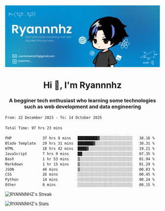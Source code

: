 ![Banner Tech](RYANNNHZ_20250628_124553_0000.png)

<h1 align="center">Hi 👋, I'm Ryannnhz</h1>
<h3 align="center">A begginer tech enthusiast who learning some technologies such as web development and data engineering</h3>


<!--START_SECTION:waka-->

```txt
From: 22 December 2023 - To: 14 October 2025

Total Time: 97 hrs 23 mins

PHP              37 hrs 9 mins   █████████▓░░░░░░░░░░░░░░░   38.16 %
Blade Template   29 hrs 31 mins  ███████▓░░░░░░░░░░░░░░░░░   30.31 %
HTML             18 hrs 42 mins  ████▓░░░░░░░░░░░░░░░░░░░░   19.21 %
JavaScript       7 hrs 9 mins    ██░░░░░░░░░░░░░░░░░░░░░░░   07.35 %
Bash             1 hr 53 mins    ▒░░░░░░░░░░░░░░░░░░░░░░░░   01.94 %
Markdown         1 hr 15 mins    ▒░░░░░░░░░░░░░░░░░░░░░░░░   01.29 %
JSON             48 mins         ▒░░░░░░░░░░░░░░░░░░░░░░░░   00.83 %
CSS              26 mins         ░░░░░░░░░░░░░░░░░░░░░░░░░   00.45 %
Python           14 mins         ░░░░░░░░░░░░░░░░░░░░░░░░░   00.24 %
Other            8 mins          ░░░░░░░░░░░░░░░░░░░░░░░░░   00.15 %
```

<!--END_SECTION:waka-->

![RYANNNHZ's Streak](https://github-readme-streak-stats.herokuapp.com/?user=RYANNNHZ&theme=react&hide_border=true)

![RYANNNHZ's Stats](https://github-readme-stats.vercel.app/api?username=RYANNNHZ&theme=react&show_icons=true&hide_border=true&count_private=true)